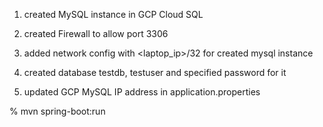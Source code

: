 1. created MySQL instance in GCP Cloud SQL

2. created Firewall to allow port 3306

3. added network config with <laptop_ip>/32 for created mysql instance

4. created database testdb, testuser and specified password for it

4. updated GCP MySQL IP address in application.properties

% mvn spring-boot:run